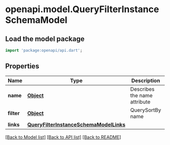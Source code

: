 # openapi.model.QueryFilterInstanceSchemaModel

## Load the model package
```dart
import 'package:openapi/api.dart';
```

## Properties
Name | Type | Description | Notes
------------ | ------------- | ------------- | -------------
**name** | [**Object**](.md) | Describes the name attribute | [readonly] 
**filter** | [**Object**](.md) | QuerySortBy name | 
**links** | [**QueryFilterInstanceSchemaModelLinks**](QueryFilterInstanceSchemaModelLinks.md) |  | [optional] 

[[Back to Model list]](../README.md#documentation-for-models) [[Back to API list]](../README.md#documentation-for-api-endpoints) [[Back to README]](../README.md)


